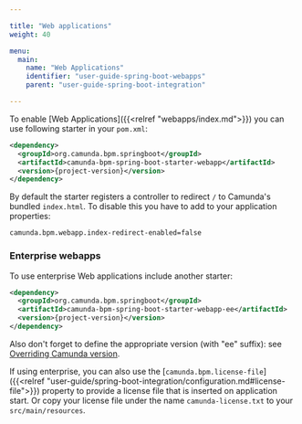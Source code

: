 ```yaml
---

title: "Web applications"
weight: 40

menu:
  main:
    name: "Web Applications"
    identifier: "user-guide-spring-boot-webapps"
    parent: "user-guide-spring-boot-integration"

---
```


To enable [Web Applications]({{<relref "webapps/index.md">}}) you can use following starter in your `pom.xml`:

```xml
<dependency>
  <groupId>org.camunda.bpm.springboot</groupId>
  <artifactId>camunda-bpm-spring-boot-starter-webapp</artifactId>
  <version>{project-version}</version>
</dependency>
```

By default the starter registers a controller to redirect `/` to Camunda's bundled `index.html`.
To disable this you have to add to your application properties:
```properties
camunda.bpm.webapp.index-redirect-enabled=false
```

### Enterprise webapps
To use enterprise Web applications include another starter:
```xml
<dependency>
  <groupId>org.camunda.bpm.springboot</groupId>
  <artifactId>camunda-bpm-spring-boot-starter-webapp-ee</artifactId>
  <version>{project-version}</version>
</dependency>
```

Also don't forget to define the appropriate version (with "ee" suffix): see [Overriding Camunda version](../#overriding-camunda-version).

If using enterprise, you can also use the [`camunda.bpm.license-file`]({{<relref "user-guide/spring-boot-integration/configuration.md#license-file">}}) property to provide a license file that is inserted on application start. Or copy your license file under the name `camunda-license.txt` to your `src/main/resources`.